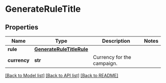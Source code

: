 # GenerateRuleTitle

## Properties
Name | Type | Description | Notes
------------ | ------------- | ------------- | -------------
**rule** | [**GenerateRuleTitleRule**](GenerateRuleTitleRule.md) |  | 
**currency** | **str** | Currency for the campaign. | 

[[Back to Model list]](../README.md#documentation-for-models) [[Back to API list]](../README.md#documentation-for-api-endpoints) [[Back to README]](../README.md)


